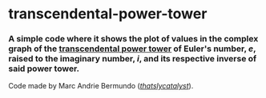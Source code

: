 # transcendental-power-tower
<h3><span>A simple code where it shows the plot of values in the complex graph of the <span style="text-decoration: underline;"><a href="https://mathworld.wolfram.com/TranscendentalNumber.html">transcendental</a> <a href="https://mathworld.wolfram.com/PowerTower.html">power tower</a></span> of Euler's number, <em><strong>e</strong></em>, raised to the imaginary number, <em><strong>i</strong></em>, and its respective inverse of said power tower.</span></h3>
  
<p>Code made by Marc Andrie Bermundo (<a href="https://github.com/dGhhdHNseWNhdGFseXN0/"><em>thatslycatalyst</em></a>).</p>
